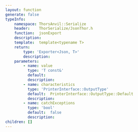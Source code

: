 ```yaml
---
layout: function
generate: false
typeInfo:
    namespace: ThorsAnvil::Serialize
    header:    ThorSerialize/JsonThor.h
    function:  jsonExport
    description: 
    template:  template<typename T> 
    return:
        type: 'Exporter<Json, T>'
        description: 
    parameters:
        - name: value
          type: 'T const&'
          default: 
          description: 
        - name: characteristics
          type: 'PrinterInterface::OutputType'
          default:  PrinterInterface::OutputType::Default
          description: 
        - name: catchExceptions
          type: 'bool'
          default:  false 
          description: 
children: []
---
```

